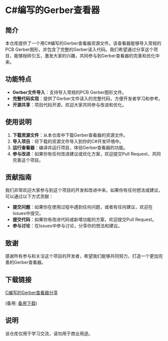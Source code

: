 # C#编写的Gerber查看器

## 简介

本仓库提供了一个用C#编写的Gerber查看器资源文件。该查看器能够导入常规的PCB Gerber图形，并包含了完整的Gerber读入代码。我们希望通过分享这个项目，能够抛砖引玉，激发大家的兴趣，共同参与到Gerber查看器的完善和优化中来。

## 功能特点

- **Gerber文件导入**：支持导入常规的PCB Gerber图形文件。
- **完整代码实现**：提供了Gerber文件读入的完整代码，方便开发者学习和参考。
- **开源共享**：项目代码开源，欢迎大家共同参与改进和优化。

## 使用说明

1. **下载资源文件**：从本仓库中下载Gerber查看器的资源文件。
2. **导入项目**：将下载的资源文件导入到你的C#开发环境中。
3. **运行查看器**：编译并运行项目，体验Gerber查看器的功能。
4. **参与改进**：如果你有任何改进建议或优化方案，欢迎提交Pull Request，共同完善这个项目。

## 贡献指南

我们非常欢迎大家参与到这个项目的开发和改进中来。如果你有任何想法或建议，可以通过以下方式贡献：

- **提交问题**：如果你在使用过程中遇到任何问题，或者有任何建议，欢迎在Issues中提交。
- **提交代码**：如果你有改进代码或新增功能的方案，欢迎提交Pull Request。
- **参与讨论**：在Issues中参与讨论，分享你的想法和建议。

## 致谢

感谢所有参与和关注这个项目的开发者，希望我们能够共同努力，打造一个更加完善的Gerber查看器。

## 下载链接
[C编写的Gerber查看器分享](https://pan.quark.cn/s/2134897f2c99) 

(备用: [备用下载](https://pan.baidu.com/s/11rqmHSWpuFiAr8kVP-nr_Q?pwd=1234))

## 说明

该仓库仅用于学习交流，请勿用于商业用途。
